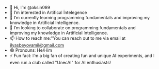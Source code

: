 - 👋 Hi, I’m @aksin099
- 👀 I’m interested in Artifical İntelegence 
- 🌱 I’m currently learning programming fundamentals and improving my knowledge in Artificial Intelligence.
- 💞️ I’m looking to collaborate on programming fundamentals and improving my knowledge in Artificial Intelligence.
- 📫 How to reach me:"You can reach out to me via email at ilyasbeyovamil@gmail.com 
- 😄 Pronouns: He/Him
- ⚡ Fun fact: I’m a big fan of creating fun and unique AI experiments, and I even run a club called "UnecAI" for AI enthusiasts!

<!---
aksin099/aksin099 is a ✨ special ✨ repository because its `README.md` (this file) appears on your GitHub profile.
You can click the Preview link to take a look at your changes.
--->
